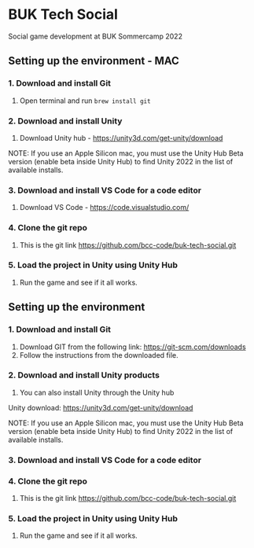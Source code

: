 # BUK Tech Social

Social game development at BUK Sommercamp 2022

## Setting up the environment - MAC

### 1. Download and install Git  
1. Open terminal and run `brew install git`


### 2. Download and install Unity
1. Download Unity hub - https://unity3d.com/get-unity/download 

NOTE: If you use an Apple Silicon mac, you must use the Unity Hub Beta version (enable beta inside Unity Hub) to find Unity 2022 in the list of available installs.

### 3. Download and install VS Code for a code editor
1. Download VS Code - https://code.visualstudio.com/

### 4. Clone the git repo
1. This is the git link https://github.com/bcc-code/buk-tech-social.git


### 5. Load the project in Unity using Unity Hub
1. Run the game and see if it all works.


## Setting up the environment

### 1. Download and install Git  
1. Download GIT from the following link: https://git-scm.com/downloads
2. Follow the instructions from the downloaded file.


### 2. Download and install Unity products
1. You can also install Unity through the Unity hub
 
Unity download: https://unity3d.com/get-unity/download 

NOTE: If you use an Apple Silicon mac, you must use the Unity Hub Beta version (enable beta inside Unity Hub) to find Unity 2022 in the list of available installs.

### 3. Download and install VS Code for a code editor
### 4. Clone the git repo
1. This is the git link https://github.com/bcc-code/buk-tech-social.git
### 5. Load the project in Unity using Unity Hub
1. Run the game and see if it all works.
